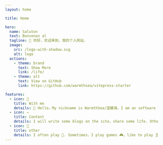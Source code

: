 ```yaml
---
layout: home

title: Home

hero:
  name: Saluton
  text: Bonvenon al
  tagline: 👋 你好，欢迎来到，我的个人网站.
  image:
    src: /logo-with-shadow.svg
    alt: logo
  actions:
    - theme: brand
      text: Show More
      link: /life/
    - theme: alt
      text: View on GitHub
      link: https://github.com/warmthsea/vitepress-starter

features:
  - icon: 📌
    title: With me 
    details: 💜 Hello，My nickname is WarmthSea/温暖海，I am an software developer currently based in China  Chengdu/中国 成都 🌏. My English is not good，I am trying to learn.
  - icon: ✏️
    title: Content 
    details: I will write some blogs on the site，share some life. Other？I haven't thought about it yet 💭.
  - icon: 🎈
    title: other
    details: I often play 🏓. Sometimes，I play games 🎮，like to play 王者荣耀/Honor of Kings，on android platform(🆔:总是孩子气)，14 seasons 🏆.
---
```


<script setup>
import HomeAboutComponent from '../src/components/HomeAbout.vue'
</script>

<HomeAboutComponent />